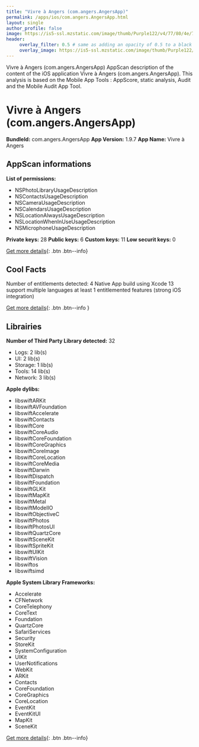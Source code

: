 ```yaml
---
title: "Vivre à Angers (com.angers.AngersApp)"
permalink: /apps/ios/com.angers.AngersApp.html
layout: single
author_profile: false
image: https://is5-ssl.mzstatic.com/image/thumb/Purple122/v4/77/80/4e/77804e74-093e-2c8c-9066-3dc74560b748/AppIcon-Prod-0-0-1x_U007emarketing-0-0-0-7-0-0-sRGB-0-0-0-GLES2_U002c0-512MB-85-220-0-0.png/512x512bb.jpg
header: 
     overlay_filter: 0.5 # same as adding an opacity of 0.5 to a black background
     overlay_image: https://is5-ssl.mzstatic.com/image/thumb/Purple122/v4/77/80/4e/77804e74-093e-2c8c-9066-3dc74560b748/AppIcon-Prod-0-0-1x_U007emarketing-0-0-0-7-0-0-sRGB-0-0-0-GLES2_U002c0-512MB-85-220-0-0.png/512x512bb.jpg
---
```

Vivre à Angers (com.angers.AngersApp) AppScan description of the content of the iOS application Vivre à Angers (com.angers.AngersApp). This analysis is based on the Mobile App Tools : AppScore, static analysis, Audit and the Mobile Audit App Tool.

# Vivre à Angers (com.angers.AngersApp)

**BundleId:** com.angers.AngersApp
**App Version:** 1.9.7
**App Name:** Vivre à Angers


## AppScan informations 

**List of permissions:** 
- NSPhotoLibraryUsageDescription
- NSContactsUsageDescription
- NSCameraUsageDescription
- NSCalendarsUsageDescription
- NSLocationAlwaysUsageDescription
- NSLocationWhenInUseUsageDescription
- NSMicrophoneUsageDescription
  
  
**Private keys:** 28
**Public keys:** 6
**Custom keys:** 11
**Low securit keys:** 0
  
[Get more details](/pricing.html){: .btn .btn--info}

## Cool Facts

Number of entitlements detected: 4
Native App
build using Xcode 13
support multiple languages
at least 1 entitlemented features (strong iOS integration)
  
[Get more details](/pricing.html){: .btn .btn--info }

## Librairies 
**Number of Third Party Library detected:** 32
- Logs: 2 lib(s)
- UI: 2 lib(s)
- Storage: 1 lib(s)
- Tools: 14 lib(s)
- Network: 3 lib(s)


**Apple dylibs:**
- libswiftARKit
- libswiftAVFoundation
- libswiftAccelerate
- libswiftContacts
- libswiftCore
- libswiftCoreAudio
- libswiftCoreFoundation
- libswiftCoreGraphics
- libswiftCoreImage
- libswiftCoreLocation
- libswiftCoreMedia
- libswiftDarwin
- libswiftDispatch
- libswiftFoundation
- libswiftGLKit
- libswiftMapKit
- libswiftMetal
- libswiftModelIO
- libswiftObjectiveC
- libswiftPhotos
- libswiftPhotosUI
- libswiftQuartzCore
- libswiftSceneKit
- libswiftSpriteKit
- libswiftUIKit
- libswiftVision
- libswiftos
- libswiftsimd


**Apple System Library Frameworks:**
- Accelerate
- CFNetwork
- CoreTelephony
- CoreText
- Foundation
- QuartzCore
- SafariServices
- Security
- StoreKit
- SystemConfiguration
- UIKit
- UserNotifications
- WebKit
- ARKit
- Contacts
- CoreFoundation
- CoreGraphics
- CoreLocation
- EventKit
- EventKitUI
- MapKit
- SceneKit


  
[Get more details](/pricing.html){: .btn .btn--info}

